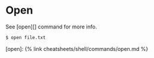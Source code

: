 # Open

See [open][] command for more info.

```sh
$ open file.txt
```

[open]: {% link cheatsheets/shell/commands/open.md %}

